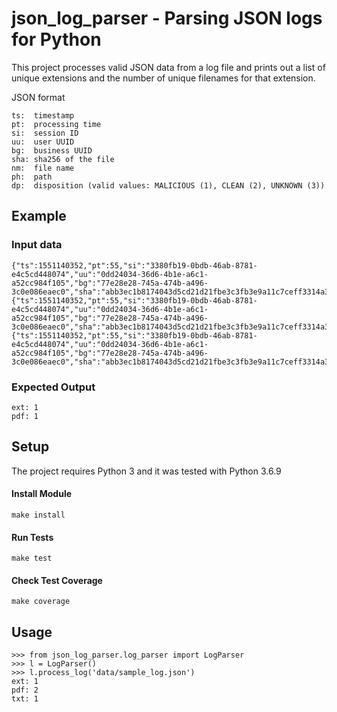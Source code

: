 # json_log_parser - Parsing JSON logs for Python

This project processes valid JSON data from a log file and prints out a list of unique extensions and the number of 
unique filenames for that extension.

JSON format
```
ts:  timestamp
pt:  processing time
si:  session ID
uu:  user UUID
bg:  business UUID
sha: sha256 of the file
nm:  file name
ph:  path
dp:  disposition (valid values: MALICIOUS (1), CLEAN (2), UNKNOWN (3))
```

## Example
### Input data
```buildoutcfg
{"ts":1551140352,"pt":55,"si":"3380fb19-0bdb-46ab-8781-e4c5cd448074","uu":"0dd24034-36d6-4b1e-a6c1-a52cc984f105","bg":"77e28e28-745a-474b-a496-3c0e086eaec0","sha":"abb3ec1b8174043d5cd21d21fbe3c3fb3e9a11c7ceff3314a3222404feedda52","nm":"phkkrw.ext","ph":"/efvrfutgp/expgh/phkkrw","dp":2}
{"ts":1551140352,"pt":55,"si":"3380fb19-0bdb-46ab-8781-e4c5cd448074","uu":"0dd24034-36d6-4b1e-a6c1-a52cc984f105","bg":"77e28e28-745a-474b-a496-3c0e086eaec0","sha":"abb3ec1b8174043d5cd21d21fbe3c3fb3e9a11c7ceff3314a3222404feedda52","nm":"asdf.pdf","ph":"/efvrfutgp/asdf.pdf","dp":2}
{"ts":1551140352,"pt":55,"si":"3380fb19-0bdb-46ab-8781-e4c5cd448074","uu":"0dd24034-36d6-4b1e-a6c1-a52cc984f105","bg":"77e28e28-745a-474b-a496-3c0e086eaec0","sha":"abb3ec1b8174043d5cd21d21fbe3c3fb3e9a11c7ceff3314a3222404feedda52","nm":"phkkrw.ext","ph":"/efvrfutgp/expgh/phkkrw","dp":2}
```
### Expected Output
```buildoutcfg
ext: 1
pdf: 1
```
## Setup
The project requires Python 3 and it was tested with Python 3.6.9
#### Install Module
```buildoutcfg
make install
```

#### Run Tests
```buildoutcfg
make test
```

#### Check Test Coverage
```buildoutcfg
make coverage
```

## Usage
```
>>> from json_log_parser.log_parser import LogParser
>>> l = LogParser()
>>> l.process_log('data/sample_log.json')
ext: 1
pdf: 2
txt: 1
```